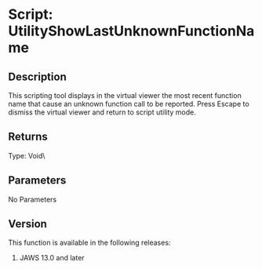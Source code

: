 # Script: UtilityShowLastUnknownFunctionName

## Description

This scripting tool displays in the virtual viewer the most recent
function name that cause an unknown function call to be reported. Press
Escape to dismiss the virtual viewer and return to script utility mode.

## Returns

Type: Void\

## Parameters

No Parameters

## Version

This function is available in the following releases:

1.  JAWS 13.0 and later
